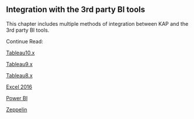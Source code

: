 ## Integration with the 3rd party BI tools

This chapter includes multiple methods of integration between KAP and the 3rd party BI tools.



Continue Read:

[Tableau10.x](integration/tableau_10.en.md)

[Tableau9.x](integration/tableau_9.en.md)

[Tableau8.x](integration/tableau_8.en.md)

[Excel 2016](integration/excel_2016.en.md)

[Power BI](integration/powerbi.en.md)

[Zeppelin](integration/zeppelin.en.md)
